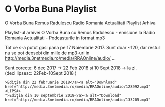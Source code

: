 # O Vorba Buna Playlist
O Vorba Buna Remus Radulescu Radio Romania Actualitati Playlist Arhiva

Playlist-ul arhivei O Vorba Buna cu Remus Radulescu - emisiune la Radio Romania Actualitati - Podcasturile in format mp3

Tot ce s-a putut gasi pana pe 17 Noiembrie 2017.
Sunt doar ~120, dar restul nu se pot deosebi din miile de mp3-uri in http://media.3netmedia.ro/media/RRAOnline/audio/ ...

Sunt corecte: 6 dec 2017 -> 22 Feb 2018  si 10 Sept 2018 -> la zi.   
(deci lipsesc: 22Feb-10Sept 2018 )   
```
>Ediţia din 22 februarie 2018</a><a alt="Download" href="http://media.3netmedia.ro/media/RRAOnline/audio/128992.mp3"
<LIPSA>
">Ediţia din 10 septembrie 2018</a><a alt="Download" href="http://media.3netmedia.ro/media/RRAOnline/audio/133205.mp3"
```
